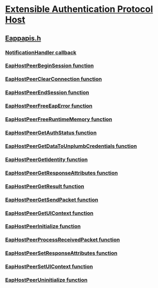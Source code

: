 # [Extensible Authentication Protocol Host](../_eaphost/index.md)
## [Eappapis.h](index.md)
### [NotificationHandler callback](../eappapis/nc-eappapis-notificationhandler.md)
### [EapHostPeerBeginSession function](../eappapis/nf-eappapis-eaphostpeerbeginsession.md)
### [EapHostPeerClearConnection function](../eappapis/nf-eappapis-eaphostpeerclearconnection.md)
### [EapHostPeerEndSession function](../eappapis/nf-eappapis-eaphostpeerendsession.md)
### [EapHostPeerFreeEapError function](../eappapis/nf-eappapis-eaphostpeerfreeeaperror.md)
### [EapHostPeerFreeRuntimeMemory function](../eappapis/nf-eappapis-eaphostpeerfreeruntimememory.md)
### [EapHostPeerGetAuthStatus function](../eappapis/nf-eappapis-eaphostpeergetauthstatus.md)
### [EapHostPeerGetDataToUnplumbCredentials function](../eappapis/nf-eappapis-eaphostpeergetdatatounplumbcredentials.md)
### [EapHostPeerGetIdentity function](../eappapis/nf-eappapis-eaphostpeergetidentity.md)
### [EapHostPeerGetResponseAttributes function](../eappapis/nf-eappapis-eaphostpeergetresponseattributes.md)
### [EapHostPeerGetResult function](../eappapis/nf-eappapis-eaphostpeergetresult.md)
### [EapHostPeerGetSendPacket function](../eappapis/nf-eappapis-eaphostpeergetsendpacket.md)
### [EapHostPeerGetUIContext function](../eappapis/nf-eappapis-eaphostpeergetuicontext.md)
### [EapHostPeerInitialize function](../eappapis/nf-eappapis-eaphostpeerinitialize.md)
### [EapHostPeerProcessReceivedPacket function](../eappapis/nf-eappapis-eaphostpeerprocessreceivedpacket.md)
### [EapHostPeerSetResponseAttributes function](../eappapis/nf-eappapis-eaphostpeersetresponseattributes.md)
### [EapHostPeerSetUIContext function](../eappapis/nf-eappapis-eaphostpeersetuicontext.md)
### [EapHostPeerUninitialize function](../eappapis/nf-eappapis-eaphostpeeruninitialize.md)
